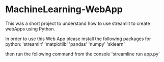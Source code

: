 # MachineLearning-WebApp
This was a short project to understand how to use streamlit to create webApps using Python.

In order to use this Web App please install the following packages for python:
'streamlit'
'matplotlib'
'pandas'
'numpy'
'sklearn'

then run the following command from the console
'streamline run app.py'
